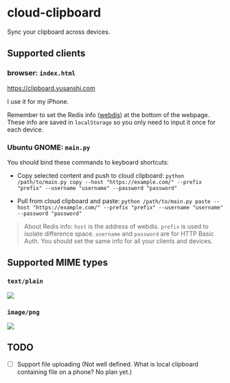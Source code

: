 # cloud-clipboard

Sync your clipboard across devices.

##  Supported clients

### browser: `index.html`

<https://clipboard.yusanshi.com>

I use it for my iPhone.

Remember to set the Redis info ([webdis](https://github.com/nicolasff/webdis)) at the bottom of the webpage. These info are saved in `localStorage` so you only need to input it once for each device.

### Ubuntu GNOME: `main.py`

You should bind these commands to keyboard shortcuts:

- Copy selected content and push to cloud clipboard: `python /path/to/main.py copy --host "https://example.com/" --prefix "prefix" --username "username" --password "password"`
  
- Pull from cloud clipboard and paste: `python /path/to/main.py paste --host "https://example.com/" --prefix "prefix" --username "username" --password "password"`
  
> About Redis info: `host` is the address of webdis. `prefix` is used to isolate difference space. `username` and `password` are for HTTP Basic Auth. You should set the same info for all your clients and devices.



## Supported MIME types

### `text/plain`

  ![](https://github.com/yusanshi/cloud-clipboard/assets/36265606/ede5557f-fab9-4209-a967-066dda80dd8e)

### `image/png`

  ![](https://github.com/yusanshi/cloud-clipboard/assets/36265606/f5c62bc3-bc66-4729-b606-f894ea6a202a)

## TODO

- [ ] Support file uploading (Not well defined. What is local clipboard containing file on a phone? No plan yet.)

